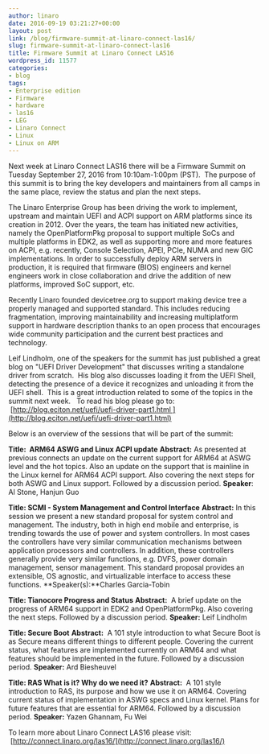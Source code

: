 ```yaml
---
author: linaro
date: 2016-09-19 03:21:27+00:00
layout: post
link: /blog/firmware-summit-at-linaro-connect-las16/
slug: firmware-summit-at-linaro-connect-las16
title: Firmware Summit at Linaro Connect LAS16
wordpress_id: 11577
categories:
- blog
tags:
- Enterprise edition
- Firmware
- hardware
- las16
- LEG
- Linaro Connect
- Linux
- Linux on ARM
---
```


Next week at Linaro Connect LAS16 there will be a Firmware Summit on Tuesday September 27, 2016 from 10:10am-1:00pm (PST).  The purpose of this summit is to bring the key developers and maintainers from all camps in the same place, review the status and plan the next steps.

The Linaro Enterprise Group has been driving the work to implement, upstream and maintain UEFI and ACPI support on ARM platforms since its creation in 2012. Over the years, the team has initiated new activities, namely the OpenPlatformPkg proposal to support multiple SoCs and multiple platforms in EDK2, as well as supporting more and more features on ACPI, e.g. recently, Console Selection, APEI, PCIe, NUMA and new GIC implementations. In order to successfully deploy ARM servers in production, it is required that firmware (BIOS) engineers and kernel engineers work in close collaboration and drive the addition of new platforms, improved SoC support, etc.

Recently Linaro founded devicetree.org to support making device tree a properly managed and supported standard. This includes reducing fragmentation, improving maintainability and increasing multiplatform support in hardware description thanks to an open process that encourages wide community participation and the current best practices and technology.

Leif Lindholm, one of the speakers for the summit has just published a great blog on "UEFI Driver Development" that discusses writing a standalone driver from scratch.  His blog also discusses loading it from the UEFI Shell, detecting the presence of a device it recognizes and unloading it from the UEFI shell.  This is a great introduction related to some of the topics in the summit next week.   To read his blog please go to:  [http://blog.eciton.net/uefi/uefi-driver-part1.html ](http://blog.eciton.net/uefi/uefi-driver-part1.html)

Below is an overview of the sessions that will be part of the summit:

**Title:  ARM64 ASWG and Linux ACPI update**
**Abstract:** As presented at previous connects an update on the current support for ARM64 at ASWG level and the hot topics. Also an update on the support that is mainline in the Linux kernel for ARM64 ACPI support. Also covering the next steps for both ASWG and Linux support. Followed by a discussion period.
**Speaker**: Al Stone, Hanjun Guo


**Title: SCMI - System Management and Control Interface**
**Abstract:** In this session we present a new standard proposal for system control and management. The industry, both in high end mobile and enterprise, is trending towards the use of power and system controllers. In most cases the controllers have very similar communication mechanisms between application processors and controllers. In addition, these controllers generally provide very similar functions, e.g. DVFS, power domain management, sensor management. This standard proposal provides an extensible, OS agnostic, and virtualizable interface to access these functions.
**Speaker(s):**Charles Garcia-Tobin

**Title: Tianocore Progress and Status**
**Abstract:**  A brief update on the progress of ARM64 support in EDK2 and OpenPlatformPkg. Also covering the next steps. Followed by a discussion period.
**Speaker:** Leif Lindholm

**Title: Secure Boot**
**Abstract:**  A 101 style introduction to what Secure Boot is as Secure means different things to different people. Covering the current status, what features are implemented currently on ARM64 and what features should be implemented in the future. Followed by a discussion period.
**Speaker:** Ard Biesheuvel

**Title: RAS What is it? Why do we need it?**
**Abstract:**  A 101 style introduction to RAS, its purpose and how we use it on ARM64. Covering current status of implementation in ASWG specs and Linux kernel. Plans for future features that are essential for ARM64. Followed by a discussion period.
**Speaker:** Yazen Ghannam, Fu Wei

To learn more about Linaro Connect LAS16 please visit:  [http://connect.linaro.org/las16/](http://connect.linaro.org/las16/)


